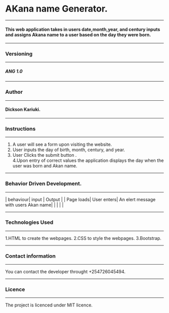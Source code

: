 # AKana name Generator.

---

#### This web application takes in users date,month,year, and century inputs and assigns Akana name to a user based on the day they were born.

---

### Versioning

---

##### ANG 1.0

---

### Author

---

#### Dickson Kariuki.

---

### Instructions

---

1. A user will see a form upon visiting the website.
2. User inputs the day of birth, month, century, and year.
3. User Clicks the submit button .\
   4.Upon entry of correct values the application displays the day when the user was born and Akan name.

---

### Behavior Driven Development.

---

| behaviour| input | Output |
| Page loads| User enters| An elert message with users Akan name|
| | | |

---

### Technologies Used

---

1.HTML to create the webpages.
2.CSS to style the webpages.
3.Bootstrap.

---

### Contact information

---

You can contact the developer throught +254726045494.

---

### Licence

---

The project is licenced under MIT licence.
